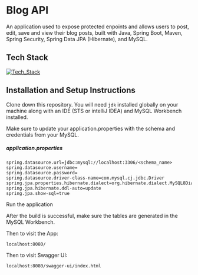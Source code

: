 
# Blog API

An application used to expose protected enpoints and allows users to post, edit, save and view their blog posts, built with Java, Spring Boot, Maven, Spring Security, Spring Data JPA (Hibernate), and MySQL.

## Tech Stack

[![Tech_Stack](https://skillicons.dev/icons?i=java,spring,maven,hibernate,mysql,postman,git,github&theme=light)](https://skillicons.dev)

## Installation and Setup Instructions

Clone down this repository. You will need `jdk` installed globally on your machine along with an IDE (STS or intelliJ IDEA) and MySQL Workbench installed.

Make sure to update your application.properties with the schema and credentials from your MySQL.
##### application.properties
```
spring.datasource.url=jdbc:mysql://localhost:3306/<schema_name>
spring.datasource.username=
spring.datasource.password=
spring.datasource.driver-class-name=com.mysql.cj.jdbc.Driver
spring.jpa.properties.hibernate.dialect=org.hibernate.dialect.MySQL8Dialect
spring.jpa.hibernate.ddl-auto=update
spring.jpa.show-sql=true
```

Run the application

After the build is successful, make sure the tables are generated in the MySQL Workbench.

Then to visit the App:

`localhost:8080/`  

Then to visit Swagger UI:

`localhost:8080/swagger-ui/index.html`  
